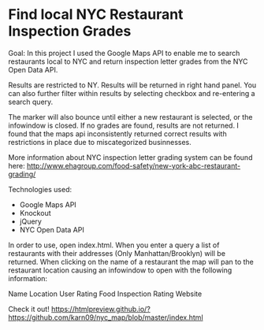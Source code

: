 # Find local NYC Restaurant Inspection Grades
Goal: In this project I used the Google Maps API to enable me to search restaurants local to NYC and 
return inspection letter grades from the NYC Open Data API. 

Results are restricted to NY. Results will be returned in right hand panel. You can also further 
filter within results by selecting checkbox and re-entering a search query. 

The marker will also bounce until either a new restaurant is selected, or the infowindow is closed. If no grades are found, results 
are not returned. I found that the maps api inconsistently returned correct results with restrictions in place due to miscategorized
businnesses. 

More information about NYC inspection letter grading system can be found here:
http://www.ehagroup.com/food-safety/new-york-abc-restaurant-grading/

Technologies used:
* Google Maps API
* Knockout
* jQuery
* NYC Open Data API

In order to use, open index.html. When you enter a query a list of restaurants with their addresses (Only Manhattan/Brooklyn)
will be returned. When clicking on the name of a restaurant the map will pan to the restaurant location causing an 
infowindow to open with the following information:

Name
Location
User Rating
Food Inspection Rating
Website 


Check it out!
https://htmlpreview.github.io/?https://github.com/karn09/nyc_map/blob/master/index.html


